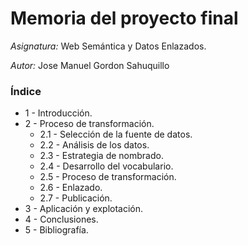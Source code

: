 # Memoria del proyecto final

*Asignatura:* Web Semántica y Datos Enlazados.

*Autor:* Jose Manuel Gordon Sahuquillo

### Índice
* 1 - Introducción.
* 2 - Proceso de transformación.
  * 2.1 - Selección de la fuente de datos.
  * 2.2 - Análisis de los datos.
  * 2.3 - Estrategia de nombrado.
  * 2.4 - Desarrollo del vocabulario.
  * 2.5 - Proceso de transformación.
  * 2.6 - Enlazado.
  * 2.7 - Publicación.
* 3 - Aplicación y explotación.
* 4 - Conclusiones.
* 5 - Bibliografía.
